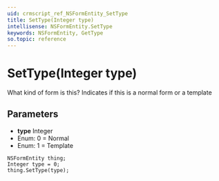 ```yaml
---
uid: crmscript_ref_NSFormEntity_SetType
title: SetType(Integer type)
intellisense: NSFormEntity.SetType
keywords: NSFormEntity, GetType
so.topic: reference
---
```


# SetType(Integer type)

What kind of form is this? Indicates if this is a normal form or a template

## Parameters

* **type** Integer
* Enum: 0 = Normal
* Enum: 1 = Template

```crmscript
NSFormEntity thing;
Integer type = 0;
thing.SetType(type);
```


